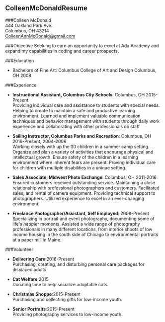 ## ColleenMcDonaldResume
###Colleen McDonald  
444 Oakland Park Ave.  
Columbus, OH 43214  
ColleenAnnMcDonald@gmail.com

###Objective
Seeking to earn an opportunity to excel at Ada Academy and expand my capabilities in coding and career prospects.

###Education
* Bachelors of Fine Art: Columbus College of Art and Design Columbus, OH 2008

###Experience 
* **Instructional Assistant, Columbus City Schools**: Columbus, OH 2015-Present  
Providing individual care and assistance to students with special needs. Helping to create to maintain a safe and productive learning environment. Learned and implement valuable communication techniques and behavior management with students through daily work experience and collaborating with other professionals on staff 

* **Sailing Instructor, Columbus Parks and Recreation**: Columbus, OH 2016-Present, 2004-2008  
Working closely with up the 30 children in a summer camp setting. Organize and plan a variety of activities that encourage physical and intellectual growth. Ensure safety of the children in a learning environment where inherent fears are present. Proving individual care for children with multiple disabilities in a unique setting.

* **Sales Associate, Midwest Photo Exchange**: Columbus, OH 2011-2016  
Ensured customers received outstanding service. Maintaining a close relationship with professional photographers and customers. Facilitated sales, and rental of camera equipment. Providing technical support to photographers.  Utilized experience to excel in an ever-changing environment.      

* **Freelance Photographer/Assistant, Self Employed**: 2008-Present  
Specializing in portrait and event photography, documenting some of life's happier moments. Assisted a wide range of photography professionals in many different locations, from interior shoots of low income housing in the south side of Chicago to environmental portraits at a paper mill in Maine.

###Volunteer
* **Delivering Care**:2016-Present  
Purchasing, creating, and disturbing personal care packages for displaced adults.

* **Cat Welfare**:2015  
Donating time to help socialize adoptable cats.

* **Christmas Shoppe**:2015-Present  
Purchasing and collecting gifts for low-income youth.

* **Senior Portraits**:2015-Present  
Providing photography services to low-income youth.


